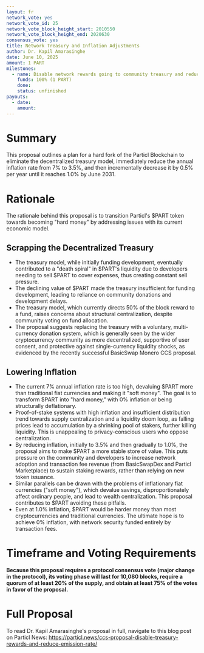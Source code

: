 ```yaml
---
layout: fr
network_vote: yes
network_vote_id: 25
network_vote_block_height_start: 2010550
network_vote_block_height_end: 2020630
consensus_vote: yes
title: Network Treasury and Inflation Adjustments
author: Dr. Kapil Amarasinghe
date: June 10, 2025
amount: 1 PART
milestones:
  - name: Disable network rewards going to community treasury and reduce inflation rate
    funds: 100% (1 PART)
    done:
    status: unfinished
payouts:
  - date:
    amount:
---
```


# Summary

This proposal outlines a plan for a hard fork of the Particl Blockchain to eliminate the decentralized treasury model, immediately reduce the annual inflation rate from 7% to 3.5%, and then incrementally decrease it by 0.5% per year until it reaches 1.0% by June 2031.

# Rationale

The rationale behind this proposal is to transition Particl's $PART token towards becoming "hard money" by addressing issues with its current economic model.

## Scrapping the Decentralized Treasury

* The treasury model, while initially funding development, eventually contributed to a "death spiral" in $PART's liquidity due to developers needing to sell $PART to cover expenses, thus creating constant sell pressure.
* The declining value of $PART made the treasury insufficient for funding development, leading to reliance on community donations and development delays.
* The treasury model, which currently directs 50% of the block reward to a fund, raises concerns about structural centralization, despite community voting on fund allocation.
* The proposal suggests replacing the treasury with a voluntary, multi-currency donation system, which is generally seen by the wider cryptocurrency community as more decentralized, supportive of user consent, and protective against single-currency liquidity shocks, as evidenced by the recently successful BasicSwap Monero CCS proposal.

## Lowering Inflation

* The current 7% annual inflation rate is too high, devaluing $PART more than traditional fiat currencies and making it "soft money". The goal is to transform $PART into "hard money," with 0% inflation or being structurally deflationary.
* Proof-of-stake systems with high inflation and insufficient distribution trend towards supply centralization and a liquidity doom loop, as falling prices lead to accumulation by a shrinking pool of stakers, further killing liquidity. This is unappealing to privacy-conscious users who oppose centralization.
* By reducing inflation, initially to 3.5% and then gradually to 1.0%, the proposal aims to make $PART a more stable store of value. This puts pressure on the community and developers to increase network adoption and transaction fee revenue (from BasicSwapDex and Particl Marketplace) to sustain staking rewards, rather than relying on new token issuance.
* Similar parallels can be drawn with the problems of inflationary fiat currencies ("soft money"), which devalue savings, disproportionately affect ordinary people, and lead to wealth centralization. This proposal contributes to $PART avoiding these pitfalls.
* Even at 1.0% inflation, $PART would be harder money than most cryptocurrencies and traditional currencies. The ultimate hope is to achieve 0% inflation, with network security funded entirely by transaction fees.

# Timeframe and Voting Requirements

**Because this proposal requires a protocol consensus vote (major change in the protocol), its voting phase will last for 10,080 blocks, require a quorum of at least 20% of the supply, and obtain at least 75% of the votes in favor of the proposal.**

# Full Proposal

To read Dr. Kapil Amarasinghe's proposal in full, navigate to this blog post on Particl News: https://particl.news/ccs-proposal-disable-treasury-rewards-and-reduce-emission-rate/

